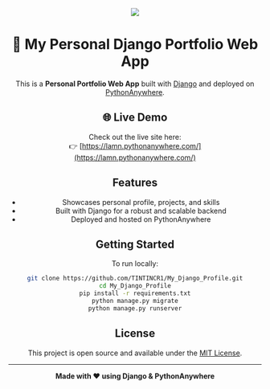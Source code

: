 <div align="center">

<p align="center">
  <img src="https://encrypted-tbn0.gstatic.com/images?q=tbn:ANd9GcSUx5RI3jY2JPV3HuxRoHNtNmTYhVHkwAspKQ&s"/>
</p>

# 🚀 My Personal Django Portfolio Web App

This is a **Personal Portfolio Web App** built with [Django](https://www.djangoproject.com/) and deployed on [PythonAnywhere](https://www.pythonanywhere.com/).

## 🌐 Live Demo

Check out the live site here:  
👉 [https://lamn.pythonanywhere.com/](https://lamn.pythonanywhere.com/)

## Features

- Showcases personal profile, projects, and skills
- Built with Django for a robust and scalable backend
- Deployed and hosted on PythonAnywhere

## Getting Started

To run locally:

```bash
git clone https://github.com/TINTINCR1/My_Django_Profile.git
cd My_Django_Profile
pip install -r requirements.txt
python manage.py migrate
python manage.py runserver
```

## License

This project is open source and available under the [MIT License](LICENSE).

---

**Made with ❤️ using Django & PythonAnywhere**

</div>
